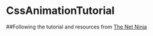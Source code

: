# CssAnimationTutorial

##Following the tutorial and resources from [The Net Ninja](https://www.youtube.com/watch?time_continue=9&v=PH35-BDak0M&feature=emb_logo) 
